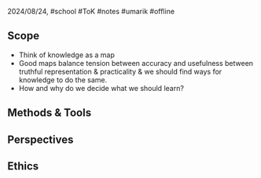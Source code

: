 2024/08/24, #school #ToK #notes #umarik #offline 
## Scope
- Think of knowledge as a map
- Good maps balance tension between accuracy and usefulness between truthful representation & practicality & we should find ways for knowledge to do the same.
- How and why do we decide what we should learn?
## Methods & Tools
## Perspectives
## Ethics
